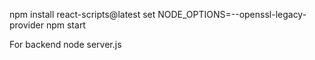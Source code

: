 npm install react-scripts@latest
set NODE_OPTIONS=--openssl-legacy-provider
npm start


  For backend
  node server.js
